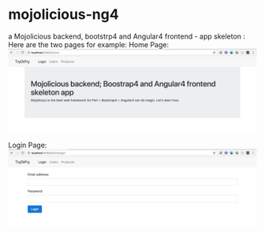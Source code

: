 # mojolicious-ng4
a Mojolicious backend, bootstrp4 and Angular4 frontend - app skeleton
:
Here are the two pages for example:
Home Page:
![Home Page](https://github.com/tryorfry/mojolicious-ng4/blob/master/public/globals/images/mojo-ng4-home.png)

Login Page:
![Login Page](https://github.com/tryorfry/mojolicious-ng4/blob/master/public/globals/images/mojo-ng4-login.png)
